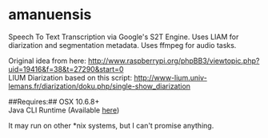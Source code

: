 amanuensis
==========

Speech To Text Transcription via Google's S2T Engine. Uses LIAM for 
diarization and segmentation metadata. Uses ffmpeg for audio tasks.  
  
Original idea from here: http://www.raspberrypi.org/phpBB3/viewtopic.php?uid=19416&f=38&t=27290&start=0  
LIUM Diarization based on this script: http://www-lium.univ-lemans.fr/diarization/doku.php/single-show_diarization  
  
##Requires:##
OSX 10.6.8+  
Java CLI Runtime \(Available [here](http://support.apple.com/kb/DL1572?viewlocale=en_US)\)  
  
It may run on other *nix systems, but I can't promise anything.